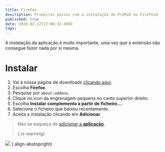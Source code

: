 ```yaml
---
title: Firefox
description: Primeiros passos com a instalação do PreMiD no Firefoxd
published: true
date: 2020-02-12T22:08:32.409Z
tags:
---
```


A instalação da aplicação é muito importante, uma vez que a extensão não consegue fazer nada por si mesma.

# Instalar
1. Vai à nossa página de downloads [clicando aqui](https://premid.app/downloads).
2. Escolha **Firefox**.
3. Pesquise por `about:addons`.
4. Clique no icon da engrenagem pequena no canto superior direito.
5. Escolha **Instalar complemento a partir de ficheiro...**.
6. Selecione o ficheiro que baixou recentemente.
7. Aceita a instalação clicando em **Adicionar**.

> Não se esqueça de [adicionar a **aplicação**](/install). 
> 
> {.is-warning}

![](https://img.icons8.com/color/2x/firefox.png) {.align-abstopright}